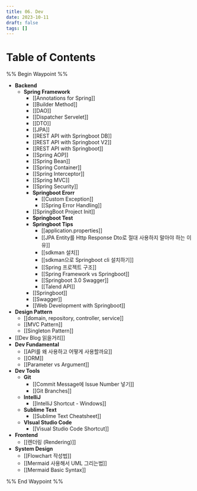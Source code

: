 ```yaml
---
title: 06. Dev
date: 2023-10-11
draft: false
tags: []
---
```

# Table of Contents
%% Begin Waypoint %%
- **Backend**
	- **Spring Framework**
		- [[Annotations for Spring]]
		- [[Builder Method]]
		- [[DAO]]
		- [[Dispatcher Servelet]]
		- [[DTO]]
		- [[JPA]]
		- [[REST API with Springboot DB]]
		- [[REST API with Springboot V2]]
		- [[REST API with Springboot]]
		- [[Spring AOP]]
		- [[Spring Bean]]
		- [[Spring Container]]
		- [[Spring Interceptor]]
		- [[Spring MVC]]
		- [[Spring Security]]
		- **Springboot Erorr**
			- [[Custom Exception]]
			- [[Spring Error Handling]]
		- [[SpringBoot Project Init]]
		- **Springboot Test**
		- **Springboot Tips**
			- [[application.properties]]
			- [[JPA Entity를 Http Response Dto로 절대 사용하지 말아야 하는 이유]]
			- [[sdkman 설치]]
			- [[sdkman으로 Springboot cli 설치하기]]
			- [[Spring 프로젝트 구조]]
			- [[Spring Framework vs Springboot]]
			- [[Springboot 3.0 Swagger]]
			- [[Talend API]]
		- [[Springboot]]
		- [[Swagger]]
		- [[Web Development with Springboot]]
- **Design Pattern**
	- [[domain, repository, controller, service]]
	- [[MVC Pattern]]
	- [[Singleton Pattern]]
- [[Dev Blog 읽을거리]]
- **Dev Fundamental**
	- [[API를 왜 사용하고 어떻게 사용할까요]]
	- [[ORM]]
	- [[Parameter vs Argument]]
- **Dev Tools**
	- **Git**
		- [[Commit Message에 Issue Number 넣기]]
		- [[Git Branches]]
	- **IntelliJ**
		- [[IntelliJ Shortcut - Windows]]
	- **Sublime Text**
		- [[Sublime Text Cheatsheet]]
	- **VIsual Studio Code**
		- [[Visual Studio Code Shortcut]]
- **Frontend**
	- [[렌더링 (Rendering)]]
- **System Design**
	- [[Flowchart 작성법]]
	- [[Mermaid 사용해서 UML 그리는법]]
	- [[Mermaid Basic Syntax]]

%% End Waypoint %%

